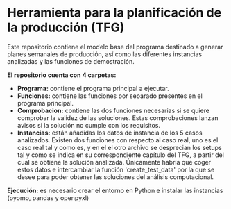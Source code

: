 # Herramienta para la planificación de la producción (TFG)
Este repositorio contiene el modelo base del programa destinado a generar planes semanales de producción, así como las diferentes instancias analizadas y las funciones de demostración.

**El repositorio cuenta con 4 carpetas:**
- **Programa:** contiene el programa principal a ejecutar.
- **Funciones:** contiene las funciones por separado presentes en el programa principal.
- **Comprobacion:** contiene las dos funciones necesarias si se quiere comprobar la validez de las soluciones. Estas comprobaciones lanzan avisos si la solución no cumple con los requisitos.
- **Instancias:** están añadidas los datos de instancia de los 5 casos analizados. Existen dos funciones con respecto al caso real, uno es el caso real tal y como es, y en el el otro archivo se desprecian los setups tal y como se indica en su correspondiente capítulo del TFG, a partir del cual se obtiene la solución analizada. Únicamente habría que coger estos datos e intercambiar la función 'create_test_data' por la que se desee para poder obtener las soluciones del análisis computacional.

**Ejecución:** es necesario crear el entorno en Python e instalar las instancias (pyomo, pandas y openpyxl)
